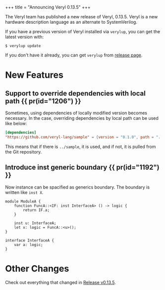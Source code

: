 +++
title = "Announcing Veryl 0.13.5"
+++

The Veryl team has published a new release of Veryl, 0.13.5.
Veryl is a new hardware description language as an alternate to SystemVerilog.

If you have a previous version of Veryl installed via `verylup`, you can get the latest version with:

```
$ verylup update
```

If you don't have it already, you can get `verylup` from [release page](https://github.com/veryl-lang/verylup/releases/latest).

# New Features

## Support to override dependencies with local path {{ pr(id="1206") }}

Sometimes, using dependencies of locally modified version becomes necessary.
In the case, overriding dependencies by local path can be used like below:

```toml
[dependencies]
"https://github.com/veryl-lang/sample" = {version = "0.1.0", path = "../sample"}
```

This means that if there is `../sample`, it is used, and if not, it is pulled from the Git repository.

## Introduce inst generic boundary {{ pr(id="1192") }}

Now instance can be spacified as generics boundary.
The boundary is written like `inst X`.

```veryl
module ModuleA {
    function FuncA::<IF: inst InterfaceA> () -> logic {
        return IF.a;
    }

    inst u: InterfaceA;
    let x: logic = FuncA::<u>();
}

interface InterfaceA {
    var a: logic;
}
```

# Other Changes

Check out everything that changed in [Release v0.13.5](https://github.com/veryl-lang/veryl/releases/tag/v0.13.5).
